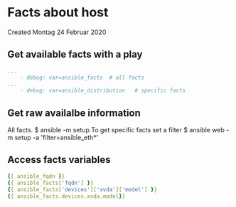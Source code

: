 # Facts about host
Created Montag 24 Februar 2020

Get available facts with a play
-------------------------------
```yaml
...
	- debug: var=ansible_facts	# all facts
...
	- debug: var=ansible_distribution	# specific facts
```


Get raw availalbe information
-----------------------------
All facts.
$ ansible -m setup <host pattern>
To get specific facts set a filter
$ ansible web -m setup -a 'filter=ansible_eth*'

Access facts variables
----------------------
```yaml
{{ ansible_fqdn }}
{{ ansible_facts['fqdn'] }}
{{ ansible_facts['devices']['xvda']['model'] }}
{{ ansible_facts.devices.xvda.model}}
```

